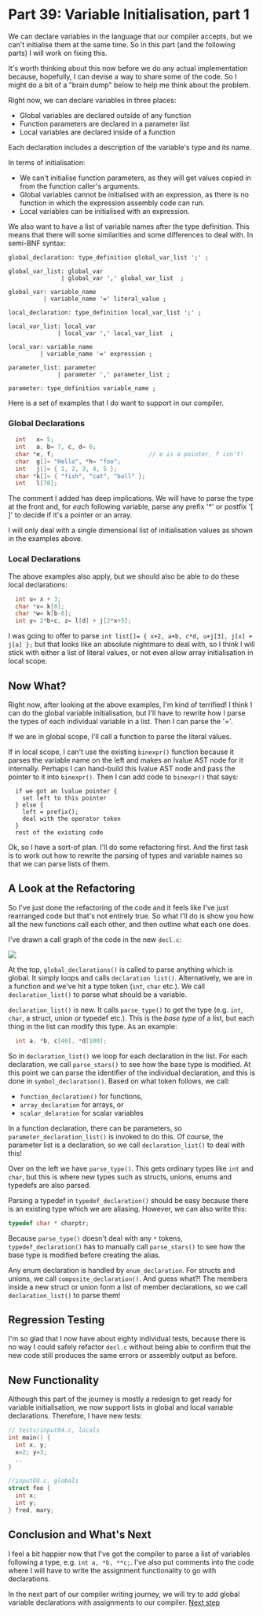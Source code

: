 # Part 39: Variable Initialisation, part 1

We can declare variables in the language that our compiler accepts, but
we can't initialise them at the same time. So in this part (and the following parts)
I will work on fixing this.

It's worth thinking about this now before we do any actual implementation
because, hopefully, I can devise a way to share some of the code. So
I might do a bit of a "brain dump" below to help me think about the problem.

Right now, we can declare variables in three places:

  + Global variables are declared outside of any function
  + Function parameters are declared in a parameter list
  + Local variables are declared inside of a function

Each declaration includes a description of the variable's type and its name.

In terms of initialisation:

  + We can't initialise function parameters, as they will get
    values copied in from the function caller's arguments.
  + Global variables cannot be initialised with an expression,
    as there is no function in which the expression assembly code
    can run.
  + Local variables can be initialised with an expression.

We also want to have a list of variable names after the type definition.
This means that there will some similarities and some differences to
deal with. In semi-BNF syntax:

```
global_declaration: type_definition global_var_list ';' ;

global_var_list: global_var
               | global_var ',' global_var_list  ;

global_var: variable_name
          | variable_name '=' literal_value ;

local_declaration: type_definition local_var_list ';' ;

local_var_list: local_var
              | local_var ',' local_var_list  ;

local_var: variable_name
         | variable_name '=' expression ;

parameter_list: parameter
              | parameter ',' parameter_list ;

parameter: type_definition variable_name ;
```
Here is a set of examples that I do want to
support in our compiler.

### Global Declarations

```c
  int   x= 5;
  int   a, b= 7, c, d= 6;
  char *e, f;                           // e is a pointer, f isn't!
  char  g[]= "Hello", *h= "foo";
  int   j[]= { 1, 2, 3, 4, 5 };
  char *k[]= { "fish", "cat", "ball" };
  int   l[70];
```

The comment I added has deep implications. We will have to parse the
type at the front and, for *each* following variable, parse any prefix
'*' or postfix '[ ]' to decide if it's a pointer or an array.

I will only deal with a single dimensional list of initialisation values
as shown in the examples above.

### Local Declarations

The above examples also apply, but we should also be able to do these local declarations:

```c
  int u= x + 3;
  char *v= k[0];
  char *w= k[b-6];
  int y= 2*b+c, z= l[d] + j[2*x+5];
```

I was going to offer to parse
`int list[]= { x+2, a+b, c*d, u+j[3], j[x] + j[a] };`
but that looks like an absolute nightmare to deal with, so I think I will
stick with either a list of literal values, or not even allow array
initialisation in local scope.

## Now What?

Right now, after looking at the above examples, I'm kind of terrified!
I think I can do the global variable initialisation, but I'll have to
rewrite how I parse the types of each individual variable in a list.
Then I can parse the '='.

If we are in global scope, I'll call a function to parse the literal values.

If in local scope, I can't use the existing `binexpr()` function because
it parses the variable name on the left and makes an lvalue AST node for it
internally. Perhaps I can hand-build this lvalue AST node and pass the
pointer to it into `binexpr()`. Then I can add code to `binexpr()` that says:

```
  if we got an lvalue pointer {
    set left to this pointer
  } else {
    left = prefix();
    deal with the operator token
  }
  rest of the existing code
```

Ok, so I have a sort-of plan. I'll do some refactoring first.
And the first task is to work out how to rewrite the parsing of
types and variable names so that we can parse lists of them.

## A Look at the Refactoring

So I've just done the refactoring of the code and it feels like I've just
rearranged code but that's not entirely true. So what I'll do is show you
how all the new functions call each other, and then outline what each one does.

I've drawn a call graph of the code in the new `decl.c`:

![](https://pic-1257412153.cos.ap-nanjing.myqcloud.com/images/2023/12/25/decl_call_graph-057043.png)

At the top, `global_declarations()` is called to parse anything which is
global. It simply loops and calls `declaration list()`. Alternatively,
we are in a function and we've hit a type token (`int`, `char` etc.). We
call `declaration_list()` to parse what should be a variable.

`declaration_list()` is new. It calls `parse_type()` to get the type
(e.g. `int`, `char`, a struct, union or typedef etc.). This is the
*base type* of a list, but each thing in the list can modify this type.
As an example:

```c
  int a, *b, c[40], *d[100];
```

So in `declaration_list()` we loop for each declaration in the list.
For each declaration, we call `parse_stars()` to see how the
base type is modified. At this point we can parse the identifier of
the individual declaration, and this is done in `symbol_declaration()`.
Based on what token follows, we call:

  + `function_declaration()` for functions,
  + `array_declaration` for arrays, or
  + `scalar_delaration` for scalar variables

In a function declaration, there can be parameters, so
`parameter_declaration_list()` is invoked to do this. Of course, the parameter
list is a declaration, so we call `declaration_list()` to deal with this!

Over on the left we have `parse_type()`. This gets ordinary types like
`int` and `char`, but this is where new types such as structs, unions,
enums and typedefs are also parsed.

Parsing a typedef in `typedef_declaration()` should be easy because there
is an existing type which we are aliasing. However, we can also write this:

```c
typedef char * charptr;
```

Because `parse_type()` doesn't deal with any `*` tokens,
`typedef_declaration()` has to manually call `parse_stars()` to see how the
base type is modified before creating the alias.

Any enum declaration is handled by `enum_declaration`. For structs and
unions, we call `composite_declaration()`. And guess what?! The members
inside a new struct or union form a list of member declarations, so we
call `declaration_list()` to parse them!

## Regression Testing

I'm so glad that I now have about eighty individual tests, because there
is no way I could safely refactor `decl.c` without being able to confirm
that the new code still produces the same errors or assembly output as
before.

## New Functionality

Although this part of the journey is mostly a redesign to get ready for
variable initialisation, we now support lists in global and local variable
declarations. Therefore, I have new tests:

```c
// tests/input84.c, locals
int main() {
  int x, y;
  x=2; y=3;
  ..
}

//input88.c, globals
struct foo {
  int x;
  int y;
} fred, mary;
```

## Conclusion and What's Next

I feel a bit happier now that I've got the compiler to parse a list
of variables following a type, e.g. `int a, *b, **c;`. I've also
put comments into the code where I will have to write the assignment
functionality to go with declarations.

In the next part of our compiler writing journey, we will try to add
global variable declarations with assignments to our compiler. [Next step](40_Var_Initialisation_pt2.md)
